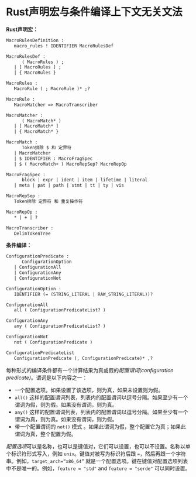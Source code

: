 # Rust声明宏与条件编译上下文无关文法

**Rust声明宏：**

```html
MacroRulesDefinition :
   macro_rules ! IDENTIFIER MacroRulesDef

MacroRulesDef :
      ( MacroRules ) ;
   | [ MacroRules ] ;
   | { MacroRules }

MacroRules :
   MacroRule ( ; MacroRule )* ;?

MacroRule :
   MacroMatcher => MacroTranscriber

MacroMatcher :
      ( MacroMatch* )
   | [ MacroMatch* ]
   | { MacroMatch* }

MacroMatch :
      Token排除 $ 和 定界符
   | MacroMatcher
   | $ IDENTIFIER : MacroFragSpec
   | $ ( MacroMatch+ ) MacroRepSep? MacroRepOp

MacroFragSpec :
      block | expr | ident | item | lifetime | literal
   | meta | pat | path | stmt | tt | ty | vis

MacroRepSep :
   Token排除 定界符 和 重复操作符

MacroRepOp :
   * | + | ?

MacroTranscriber :
   DelimTokenTree
```



**条件编译：**

```html
ConfigurationPredicate :
      ConfigurationOption
   | ConfigurationAll
   | ConfigurationAny
   | ConfigurationNot

ConfigurationOption :
   IDENTIFIER (= (STRING_LITERAL | RAW_STRING_LITERAL))?

ConfigurationAll
   all ( ConfigurationPredicateList? )

ConfigurationAny
   any ( ConfigurationPredicateList? )

ConfigurationNot
   not ( ConfigurationPredicate )

ConfigurationPredicateList
   ConfigurationPredicate (, ConfigurationPredicate)* ,?
```

每种形式的编译条件都有一个计算结果为真或假的*配置谓词(configuration predicate)*。谓词是以下内容之一：

- 一个配置选项。如果设置了该选项，则为真，如果未设置则为假。
- `all()` 这样的配置谓词列表，列表内的配置谓词以逗号分隔。如果至少有一个谓词为假，则为假。如果没有谓词，则为真。
- `any()` 这样的配置谓词列表，列表内的配置谓词以逗号分隔。如果至少有一个谓词为真，则为真。如果没有谓词，则为假。
- 带一个配置谓词的 `not()` 模式 。如果此谓词为假，整个配置它为真；如果此谓词为真，整个配置为假。

*配置选项*可以是名称，也可以是键值对，它们可以设置，也可以不设置。名称以单个标识符形式写入，例如 `unix`。键值对被写为标识符后跟 `=`，然后再跟一个字符串。例如，`target_arch=“x86_64”` 就是一个配置选项。键在键值对配置选项列表中不是唯一的。例如，`feature = "std"` and `feature = "serde"` 可以同时设置。